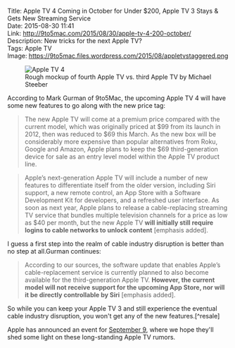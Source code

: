 Title: Apple TV 4 Coming in October for Under $200, Apple TV 3 Stays & Gets New Streaming Service  
Date: 2015-08-30 11:41  
Link: http://9to5mac.com/2015/08/30/apple-tv-4-200-october/  
Description: New tricks for the next Apple TV?  
Tags: Apple TV  
Image: https://9to5mac.files.wordpress.com/2015/08/appletvstaggered.png  

<figure>
	<img src="https://9to5mac.files.wordpress.com/2015/08/appletvstaggered.png" alt="Apple TV 4" title="Apple TV 4">
	<figcaption>Rough mockup of fourth Apple TV vs. third Apple TV by Michael Steeber</figcaption>
</figure>

According to Mark Gurman of 9to5Mac, the upcoming Apple TV 4 will have some new features to go along with the new price tag:

> The new Apple TV will come at a premium price compared with the current model, which was originally priced at $99 from its launch in 2012, then was reduced to $69 this March. As the new box will be considerably more expensive than popular alternatives from Roku, Google and Amazon, Apple plans to keep the $69 third-generation device for sale as an entry level model within the Apple TV product line.

> Apple’s next-generation Apple TV will include a number of new features to differentiate itself from the older version, including Siri support, a new remote control, an App Store with a Software Development Kit for developers, and a refreshed user interface. As soon as next year, Apple plans to release a cable-replacing streaming TV service that bundles multiple television channels for a price as low as $40 per month, but the new Apple TV **will initially still require logins to cable networks to unlock content** [emphasis added].

I guess a first step into the realm of cable industry disruption is better than no step at all.Gurman continues:

> According to our sources, the software update that enables Apple’s cable-replacement service is currently planned to also become available for the third-generation Apple TV. **However, the current model will not receive support for the upcoming App Store, nor will it be directly controllable by Siri** [emphasis added].

So while you can keep your Apple TV 3 and still experience the eventual cable industry disruption, you won't get any of the new features.[^resale]

Apple has announced an event for [September 9][1], where we hope they'll shed some light on these long-standing Apple TV rumors.

[1]: http://www.apple.com/apple-events/september-2015/ "Apple's page for it's September Event 2015"